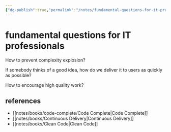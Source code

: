 ```yaml
---
{"dg-publish":true,"permalink":"/notes/fundamental-questions-for-it-professionals/"}
---
```


# fundamental questions for IT professionals

How to prevent complexity explosion?

If somebody thinks of a good idea, how do we deliver it to users as quickly as possible?

How to encourage high quality work?


## references

- [[notes/books/code-complete/Code Complete\|Code Complete]]
- [[notes/books/Continuous Delivery\|Continuous Delivery]]
- [[notes/books/Clean Code\|Clean Code]]


